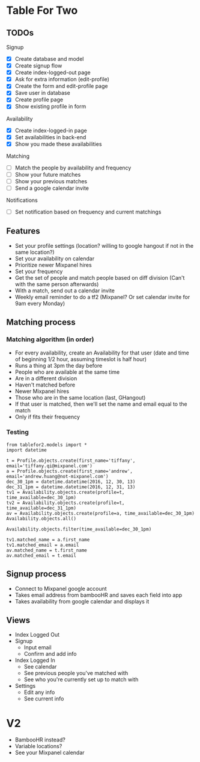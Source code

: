# Table For Two


## TODOs

Signup
- [x] Create database and model
- [x] Create signup flow
- [x] Create index-logged-out page
- [x] Ask for extra information (edit-profile)
- [x] Create the form and edit-profile page
- [x] Save user in database
- [x] Create profile page
- [x] Show existing profile in form

Availability
- [x] Create index-logged-in page
- [x] Set availabilities in back-end
- [x] Show you made these availabilities

Matching
- [ ] Match the people by availability and frequency
- [ ] Show your future matches
- [ ] Show your previous matches
- [ ] Send a google calendar invite

Notifications
- [ ] Set notification based on frequency and current matchings


## Features
- Set your profile settings (location? willing to google hangout if not in the same location?)
- Set your availability on calendar
- Prioritize newer Mixpanel hires
- Set your frequency
- Get the set of people and match people based on diff division (Can't with the same person afterwards)
- With a match, send out a calendar invite
- Weekly email reminder to do a tf2 (Mixpanel? Or set calendar invite for 9am every Monday)


## Matching process

### Matching algorithm (in order)
- For every availability, create an Availability for that user (date and time of beginning 1/2 hour, assuming timeslot is half hour)
- Runs a thing at 3pm the day before
- People who are available at the same time
- Are in a different division
- Haven't matched before
- Newer Mixpanel hires
- Those who are in the same location (last, GHangout)
- If that user is matched, then we'll set the name and email equal to the match
- Only if fits their frequency

### Testing
```
from tablefor2.models import *
import datetime

t = Profile.objects.create(first_name='tiffany', email='tiffany.qi@mixpanel.com')
a = Profile.objects.create(first_name='andrew', email='andrew.huang@not-mixpanel.com')
dec_30_1pm = datetime.datetime(2016, 12, 30, 13)
dec_31_1pm = datetime.datetime(2016, 12, 31, 13)
tv1 = Availability.objects.create(profile=t, time_available=dec_30_1pm)
tv2 = Availability.objects.create(profile=t, time_available=dec_31_1pm)
av = Availability.objects.create(profile=a, time_available=dec_30_1pm)
Availability.objects.all()

Availability.objects.filter(time_available=dec_30_1pm)

tv1.matched_name = a.first_name
tv1.matched_email = a.email
av.matched_name = t.first_name
av.matched_email = t.email
```


## Signup process
- Connect to Mixpanel google account
- Takes email address from bambooHR and saves each field into app
- Takes availability from google calendar and displays it


## Views
- Index Logged Out
- Signup
    - Input email
    - Confirm and add info
- Index Logged In
    - See calendar
    - See previous people you've matched with
    - See who you're currently set up to match with
- Settings
    - Edit any info
    - See current info


# V2
- BambooHR instead?
- Variable locations?
- See your Mixpanel calendar

